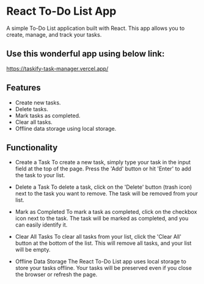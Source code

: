 # React To-Do List App

A simple To-Do List application built with React. This app allows you to create, manage, and track your tasks.

## Use this wonderful app using below link:
https://taskify-task-manager.vercel.app/

## Features

- Create new tasks.
- Delete tasks.
- Mark tasks as completed.
- Clear all tasks.
- Offline data storage using local storage.

## Functionality
- Create a Task
To create a new task, simply type your task in the input field at the top of the page.
Press the 'Add' button or hit 'Enter' to add the task to your list.

- Delete a Task
To delete a task, click on the 'Delete' button (trash icon) next to the task you want to remove.
The task will be removed from your list.

- Mark as Completed
To mark a task as completed, click on the checkbox icon next to the task.
The task will be marked as completed, and you can easily identify it.

- Clear All Tasks
To clear all tasks from your list, click the 'Clear All' button at the bottom of the list.
This will remove all tasks, and your list will be empty.

- Offline Data Storage
The React To-Do List app uses local storage to store your tasks offline.
Your tasks will be preserved even if you close the browser or refresh the page.
